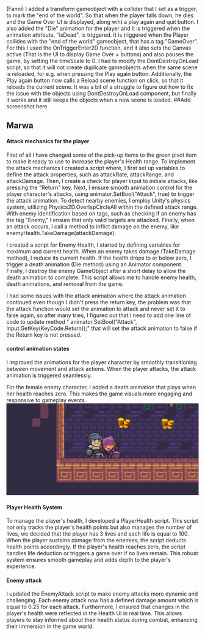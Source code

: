 (Fanni)
I added a transform gameobject with a collider that I set as a trigger, to mark the "end of the world". So that when the player falls down, he dies and the Game Over UI is displayed, along wiht a play again and quit button. I also added the "Die" animation for the player and it is triggered when the animation attribute, "isDead", is triggered. It is triggered when the Player collides with the "end of the world" gameobject, that has a tag "GameOver". For this I used the OnTriggerEnter2D function, and it also sets the Canvas active (That is the UI to display Game Over + buttons) and also pauses the game, by setting the timeScale to 0. 
I had to modify the DontDestroyOnLoad script, so that it will not create duplicate gameobjects when the same scene is reloaded, for e.g. when pressing the Play again button. Additionally, the Play again button now calls a Reload scene function on click, so that it reloads the current scene. It was a bit of a struggle to figure out how to fix the issue with the objects using DontDestroyOnLoad component, but finally it works and it still keeps the objects when a new scene is loaded. 
##Add screenshot here


<h2>Marwa</h2>
<H4>Attack mechanics for the player </H4>First of all I have changed some of the pick-up items to the green pivot item to make it ready to use to increase the player's Health range. To implement the attack mechanics I created a script where, I first set up variables to define the attack properties, such as attackRate, attackRange, and attackDamage. Then, I create a check for player input to initiate attacks, like pressing the "Return" key. Next, I ensure smooth animation control for the player character's attacks, using animator.SetBool("Attack", true) to trigger the attack animation. To detect nearby enemies, I employ Unity's physics system, utilizing Physics2D.OverlapCircleAll within the defined attack range. With enemy identification based on tags, such as checking if an enemy has the tag "Enemy," I ensure that only valid targets are attacked. Finally, when an attack occurs, I call a method to inflict damage on the enemy, like enemyHealth.TakeDamage(attackDamage). 

I created a script for Enemy Health, I started by defining variables for maximum and current health. When an enemy takes damage (TakeDamage method), I reduce its current health. If the health drops to or below zero, I trigger a death animation (Die method) using an Animator component. Finally, I destroy the enemy GameObject after a short delay to allow the death animation to complete. This script allows me to handle enemy health, death animations, and removal from the game.

I had some issues with the attack animation where the attack animation continued even though I didn't press the return key, the problem was that the attack function would set the animation to attack and never set it to false again, so after many tries, I figured out that I need to add one line of code to update method " animator.SetBool("Attack", Input.GetKey(KeyCode.Return));" that will set the attack animation to false if the Return key is not pressed. 

<h4>control animation states</h4> I improved the animations for the player character by smoothly transitioning between movement and attack actions. When the player attacks, the attack animation is triggered seamlessly.

For the female enemy character, I added a death animation that plays when her health reaches zero. This makes the game visuals more engaging and responsive to gameplay events. 
<img src="images/attack.png">

<h4>Player Health System</h4>
To manage the player's health, I developed a PlayerHealth script. This script not only tracks the player's health points but also manages the number of lives, we decided that the player has 3 lives and each life is equal to 100. When the player sustains damage from the enemies, the script deducts health points accordingly. If the player's health reaches zero, the script handles life deduction or triggers a game over if no lives remain. This robust system ensures smooth gameplay and adds depth to the player's experience.

<h4>Enemy attack</h4>
I updated the EnemyAttack script to make enemy attacks more dynamic and challenging.
Each enemy attack now has a defined damage amount which is equal to 0.25 for each attack.
Furthermore, I ensured that changes in the player's health were reflected in the Health UI in real time. This allows players to stay informed about their health status during combat, enhancing their immersion in the game world.
